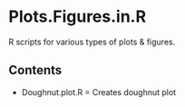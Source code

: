 # Plots.Figures.in.R
R scripts for various types of plots &amp; figures. 

## Contents
* Doughnut.plot.R = Creates doughnut plot
